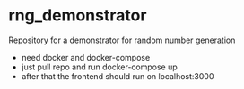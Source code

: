 # rng_demonstrator
Repository for a demonstrator for random number generation

- need docker and docker-compose
- just pull repo and run docker-compose up
- after that the frontend should run on localhost:3000
